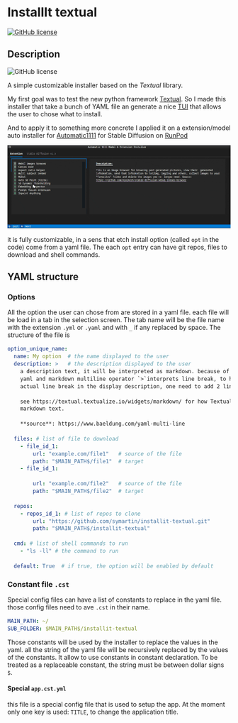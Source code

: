 # InstallIt textual

[![GitHub license](https://img.shields.io/github/license/symartin/installit-textual.svg)](https://raw.githubusercontent.com/symartin/installit-textual/main/LICENSE)

## Description
![GitHub license](https://img.shields.io/badge/Made_with_♥️_in_Python-3776AB?style=for-the-badge&logo=python&logoColor=white)

A simple customizable installer based on the *Textual* library.

My first goal was to test the new python framework [Textual](https://github.com/Textualize/textual).
So I made this installer that take a bunch of YAML file an generate a nice 
[TUI](https://en.wikipedia.org/wiki/Text-based_user_interface) that allows the
user to chose what to install.

And to apply it to something more concrete I applied it on a extension/model auto
installer for [Automatic1111](https://github.com/AUTOMATIC1111/stable-diffusion-webui)
for Stable Diffusion on [RunPod](https://www.runpod.io/)

![main window screenshot](./doc/img/screen_recording.gif "main window screenshot")

it is fully customizable, in a sens that etch install option (called `opt` in 
the code) come from a yaml file. The each `opt` entry can have git repos, files
to download and shell commands.

## YAML structure
### Options

All the option the user can chose from are stored in a yaml file. each file will
be load in a tab in the selection screen. The tab name will be the file name
with the extension ``.yml`` or ``.yaml`` and with `_` if any replaced by space.
The structure of the file is

```yaml
option_unique_name:
  name: My option  # the name displayed to the user
  description: >   # the description displayed to the user
    a description text, it will be interpreted as markdown. because of the way
    yaml and markdown multiline operator `>`interprets line break, to have an
    actual line break in the display description, one need to add 2 line breaks

    see https://textual.textualize.io/widgets/markdown/ for how Textual handles
    markdown text.

    **source**: https://www.baeldung.com/yaml-multi-line

  files: # list of file to download
    - file_id_1:
        url: "example.com/file1"   # source of the file
        path: "$MAIN_PATH$/file1"  # target
    - file_id_1:

        url: "example.com/file2"   # source of the file
        path: "$MAIN_PATH$/file2"  # target

  repos:
    - repos_id_1: # list of repos to clone
        url: "https://github.com/symartin/installit-textual.git"
        path: "$MAIN_PATH$/installit-textual"

  cmd: # list of shell commands to run
    - "ls -ll" # the command to run

  default: True  # if true, the option will be enabled by default

```

### Constant file ``.cst``
Special config files can have a list of constants to replace in the yaml file.
those config files need to ave `.cst` in their name.

```yaml
MAIN_PATH: ~/
SUB_FOLDER: $MAIN_PATH$/installit-textual
```

Those constants will be used by the installer to replace the values in the yaml.
all the string of the yaml file will be recursively replaced by the values of 
the constants. It allow to use constants in constant declaration. To be treated 
as a replaceable constant, the string must be between dollar signs `$`.

#### Special `app.cst.yml`
this file is a special config file that is used to setup the app. At the moment
only one key is used: `TITLE`, to change the application title.
